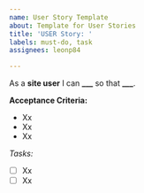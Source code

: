 ```yaml
---
name: User Story Template
about: Template for User Stories
title: 'USER Story: '
labels: must-do, task
assignees: leonp84

---
```


As a **site user** I can **___** so that **___**.

**Acceptance Criteria:**
- Xx
- Xx
- Xx

*Tasks:*
- [ ] Xx
- [ ] Xx
